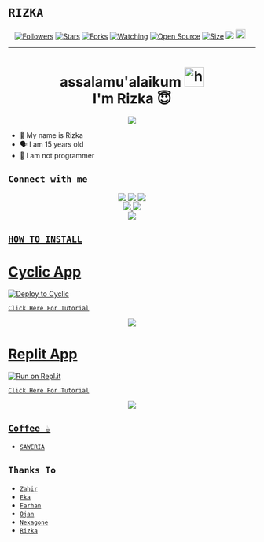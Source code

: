 # ```RIZKA```
<p align="center">
<a href="https://github.com/rizkaalt/followers"><img title="Followers" src="https://img.shields.io/github/followers/FLixx4K?color=red&style=flat-square"></a>
<a href="https://github.com/rizkaalt/My-rest-api-bot-wa-private/stargazers/"><img title="Stars" src="https://img.shields.io/github/stars/FLixx4K/api-mirip-zeks?color=blue&style=flat-square"></a>
<a href="https://github.com/rizkaalt/My-rest-api-bot-wa-private/network/members"><img title="Forks" src="https://img.shields.io/github/forks/FLixx4K/api-mirip-zeks?color=red&style=flat-square"></a>
<a href="https://github.com/rizkaalt/My-rest-api-bot-wa-private/watchers"><img title="Watching" src="https://img.shields.io/github/watchers/FLixx4K/api-mirip-zeks?label=Watchers&color=blue&style=flat-square"></a>
<a href="https://github.com/rizkaalt/My-rest-api-bot-wa-private"><img title="Open Source" src="https://badges.frapsoft.com/os/v2/open-source.svg?v=103"></a>
<a href="https://github.com/rizkaalt/My-rest-api-bot-wa-private/"><img title="Size" src="https://img.shields.io/github/repo-size/FLixx4K/api-mirip-zeks?style=flat-square&color=green"></a>
<a href="https://hits.seeyoufarm.com"><img src="https://hits.seeyoufarm.com/api/count/incr/badge.svg?url=https%3A%2F%2Fgithub.com%2FFLixx4K%2FRest-api-mirip-zeks&count_bg=%2379C83D&title_bg=%23555555&icon=probot.svg&icon_color=%2300FF6D&title=hits&edge_flat=false"/></a>
<a href="https://github.com/rizkaalt/My-rest-api-bot-wa-private/graphs/commit-activity"><img height="20" src="https://img.shields.io/badge/Maintained%3F-yes-green.svg"></a>&nbsp;&nbsp;
</p>
<p align='center'>
    </p>

-------
<h1 align="center">assalamu'alaikum <img src="https://user-images.githubusercontent.com/1303154/88677602-1635ba80-d120-11ea-84d8-d263ba5fc3c0.gif" width="40px" alt="hi"><br>I'm Rizka 😇 </h1>
<p align="center">
  <img src="https://telegra.ph/file/93e635b59f5ad9286fe02.jpg" /></>
</p>

- 👼 My name is Rizka 
- 🗣️ I am 15 years old 
- 🔭 I am not programmer

## ```Connect with me```
<p align="center">
  <a href="https://instagram.com/rizkaalt1"><img src="https://img.shields.io/badge/Instagram-E4405F?style=for-the-badge&logo=instagram&logoColor=white"/> 
  <a href="https://wa.me17077705928"><img src="https://img.shields.io/badge/WhatsApp-25D366?style=for-the-badge&logo=whatsapp&logoColor=white" />
  <a href="https://t.me/rizka00u"><img src="https://img.shields.io/badge/Telegram-%230088cc.svg?&style=for-the-badge&logo=telegram&logoColor=white" /> <br>
  <a href="https://github.com/rizkaalt"><img src="https://img.shields.io/badge/-GitHub-black?style=flat-square&logo=github" /> 
  <a href="https://youtube.com/@rizka00u"><img src="https://img.shields.io/youtube/channel/subscribers/UCdzWwbApjkyODby7_MoRYlA?style=social" /> <br>
  <a href="https://komarev.com/ghpvc/?username=nexagone&color=blue&style=flat-square&label=Profile+Dilihat"><img src="https://komarev.com/ghpvc/?username=zeeone-ofc&color=blue&style=flat-square&label=Profile+Dilihat" />

</p>

## ```HOW TO INSTALL```

# Cyclic App
[![Deploy to Cyclic](https://deploy.cyclic.app/button.svg)](https://app.cyclic.sh/#/join/zeeone-ofc)

[`Click Here For Tutorial`](https://youtu.be/BCY6V2PDDEA)

<p align="center">
  <a href="https://youtu.be/BCY6V2PDDEA"><img src="https://telegra.ph/file/a5f2d77a88420560ed8c5.jpg" />
</p>

# Replit App
[![Run on Repl.it](https://repl.it/badge/github/zeeone-ofc/Alphabot-Md)](https://replit.com)

[`Click Here For Tutorial`](https://youtu.be/BCY6V2PDDEA)

<p align="center">
  <a href="https://youtu.be/BCY6V2PDDEA"><img src="https://telegra.ph/file/a5f2d77a88420560ed8c5.jpg" />
</p>


## ```Coffee ☕```

- [`SAWERIA`](https://saweria.co/rizka00u)

## ```Thanks To```

- [`Zahir`]()
- [`Eka`]()
- [`Farhan`]()
- [`Ojan`]()
- [`Nexagone`]()
- [`Rizka`]()
